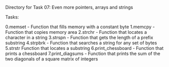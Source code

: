 Directory for Task 07: Even more pointers, arrays and strings

Tasks:

0.memset - Function that fills memory with a constant byte
1.memcpy - Function that copies memory area
2.strchr - Function that locates a character in a string
3.strspn - Function that gets the length of a prefix substring
4.strpbrk - Function that searches a string for any set of bytes
5.strstr Function that locates a substring
6.print_chessboard - Function that prints a chessboard
7.print_diagsums - Function that prints the sum of the two diagonals of a square matrix of integers
